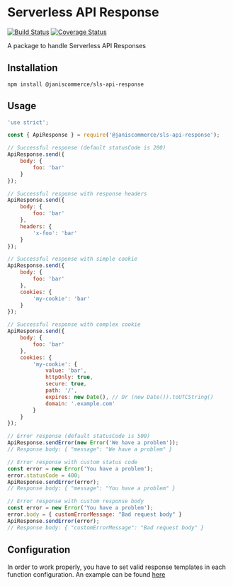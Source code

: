 # Serverless API Response

[![Build Status](https://travis-ci.org/janis-commerce/sls-api-response.svg?branch=master)](https://travis-ci.org/janis-commerce/sls-api-response)
[![Coverage Status](https://coveralls.io/repos/github/janis-commerce/sls-api-response/badge.svg?branch=master)](https://coveralls.io/github/janis-commerce/sls-api-response?branch=master)

A package to handle Serverless API Responses

## Installation

```
npm install @janiscommerce/sls-api-response
```

## Usage

```js
'use strict';

const { ApiResponse } = require('@janiscommerce/sls-api-response');

// Successful response (default statusCode is 200)
ApiResponse.send({
	body: {
		foo: 'bar'
	}
});

// Successful response with response headers
ApiResponse.send({
	body: {
		foo: 'bar'
	},
	headers: {
		'x-foo': 'bar'
	}
});

// Successful response with simple cookie
ApiResponse.send({
	body: {
		foo: 'bar'
	},
	cookies: {
		'my-cookie': 'bar'
	}
});

// Successful response with complex cookie
ApiResponse.send({
	body: {
		foo: 'bar'
	},
	cookies: {
		'my-cookie': {
			value: 'bar',
			httpOnly: true,
			secure: true,
			path: '/',
			expires: new Date(), // Or (new Date()).toUTCString()
			domain: '.example.com'
		}
	}
});

// Error response (default statusCode is 500)
ApiResponse.sendError(new Error('We have a problem'));
// Response body: { "message": "We have a problem" }

// Error response with custom status code
const error = new Error('You have a problem');
error.statusCode = 400;
ApiResponse.sendError(error);
// Response body: { "message": "You have a problem" }

// Error response with custom response body
const error = new Error('You have a problem');
error.body = { customErrorMessage: "Bad request body" }
ApiResponse.sendError(error);
// Response body: { "customErrorMessage": "Bad request body" }
```

## Configuration

In order to work properly, you have to set valid response templates in each function configuration. An example can be found [here](https://github.com/janis-commerce/sls-api-rest#function-minimal-configuration)
